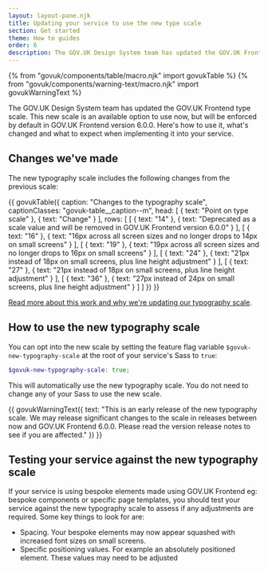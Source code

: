 ```yaml
---
layout: layout-pane.njk
title: Updating your service to use the new type scale
section: Get started
theme: How to guides
order: 6
description: The GOV.UK Design System team has updated the GOV.UK Frontend type scale. This new scale is an available option to use now, but will be enforced by default in GOV.UK Frontend version 6.0.0. Here's how to use it, what's changed and what to expect when implementing it into your service.
---
```


{% from "govuk/components/table/macro.njk" import govukTable %}
{% from "govuk/components/warning-text/macro.njk" import govukWarningText %}

The GOV.UK Design System team has updated the GOV.UK Frontend type scale. This new scale is an available option to use now, but will be enforced by default in GOV.UK Frontend version 6.0.0. Here's how to use it, what's changed and what to expect when implementing it into your service.

## Changes we've made
The new typography scale includes the following changes from the previous scale:

{{ govukTable({
    caption: "Changes to the typography scale",
    captionClasses: "govuk-table__caption--m",
    head: [
        {
            text: "Point on type scale"
        },
        {
            text: "Change"
        }
    ],
    rows: [
        [
            {
                text: "14"
            },
            {
                text: "Deprecated as a scale value and will be removed in GOV.UK Frontend version 6.0.0"
            }
        ],
        [
            {
                text: "16"
            },
            {
                text: "16px across all screen sizes and no longer drops to 14px on small screens"
            }
        ],
        [
            {
                text: "19"
            },
            {
                text: "19px across all screen sizes and no longer drops to 16px on small screens"
            }
        ],
        [
            {
                text: "24"
            },
            {
                text: "21px instead of 18px on small screens, plus line height adjustment"
            }
        ],
        [
            {
                text: "27"
            },
            {
                text: "21px instead of 18px on small screens, plus line height adjustment"
            }
        ],
        [
            {
                text: "36"
            },
            {
                text: "27px instead of 24px on small screens, plus line height adjustment"
            }
        ]
    ]
}) }}

[Read more about this work and why we're updating our typography scale](https://designnotes.blog.gov.uk/2022/12/12/making-the-gov-uk-frontend-typography-scale-more-accessible/).

## How to use the new typography scale
You can opt into the new scale by setting the feature flag variable `$govuk-new-typography-scale` at the root of your service's Sass to `true`:

```scss
$govuk-new-typography-scale: true;
```

This will automatically use the new typography scale. You do not need to change any of your Sass to use the new scale.

{{ govukWarningText({
  text: "This is an early release of the new typography scale. We may release significant changes to the scale in releases between now and GOV.UK Frontend 6.0.0. Please read the version release notes to see if you are affected."
}) }}

## Testing your service against the new typography scale
If your service is using bespoke elements made using GOV.UK Frontend eg: bespoke components or specific page templates, you should test your service against the new typography scale to assess if any adjustments are required. Some key things to look for are:

- Spacing. Your bespoke elements may now appear squashed with increased font sizes on small screens.
- Specific positioning values. For example an absolutely positioned element. These values may need to be adjusted 
